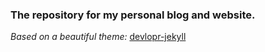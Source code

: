 
### The repository for my personal blog and website.

_Based on a beautiful theme:_ [devlopr-jekyll](https://github.com/sujaykundu777/devlopr-jekyll)

